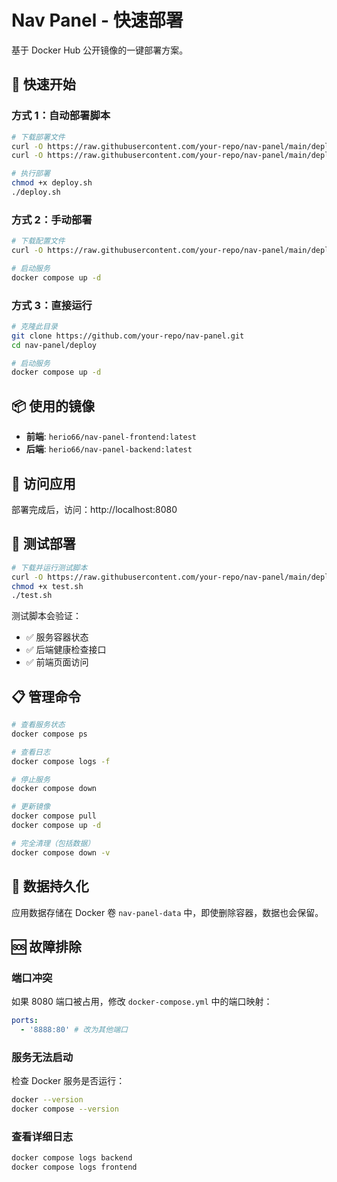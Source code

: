 # Nav Panel - 快速部署

基于 Docker Hub 公开镜像的一键部署方案。

## 🚀 快速开始

### 方式 1：自动部署脚本

```bash
# 下载部署文件
curl -O https://raw.githubusercontent.com/your-repo/nav-panel/main/deploy/docker-compose.yml
curl -O https://raw.githubusercontent.com/your-repo/nav-panel/main/deploy/deploy.sh

# 执行部署
chmod +x deploy.sh
./deploy.sh
```

### 方式 2：手动部署

```bash
# 下载配置文件
curl -O https://raw.githubusercontent.com/your-repo/nav-panel/main/deploy/docker-compose.yml

# 启动服务
docker compose up -d
```

### 方式 3：直接运行

```bash
# 克隆此目录
git clone https://github.com/your-repo/nav-panel.git
cd nav-panel/deploy

# 启动服务
docker compose up -d
```

## 📦 使用的镜像

- **前端**: `herio66/nav-panel-frontend:latest`
- **后端**: `herio66/nav-panel-backend:latest`

## 🔧 访问应用

部署完成后，访问：http://localhost:8080

## 🧪 测试部署

```bash
# 下载并运行测试脚本
curl -O https://raw.githubusercontent.com/your-repo/nav-panel/main/deploy/test.sh
chmod +x test.sh
./test.sh
```

测试脚本会验证：

- ✅ 服务容器状态
- ✅ 后端健康检查接口
- ✅ 前端页面访问

## 📋 管理命令

```bash
# 查看服务状态
docker compose ps

# 查看日志
docker compose logs -f

# 停止服务
docker compose down

# 更新镜像
docker compose pull
docker compose up -d

# 完全清理（包括数据）
docker compose down -v
```

## 💾 数据持久化

应用数据存储在 Docker 卷 `nav-panel-data` 中，即使删除容器，数据也会保留。

## 🆘 故障排除

### 端口冲突

如果 8080 端口被占用，修改 `docker-compose.yml` 中的端口映射：

```yaml
ports:
  - '8888:80' # 改为其他端口
```

### 服务无法启动

检查 Docker 服务是否运行：

```bash
docker --version
docker compose --version
```

### 查看详细日志

```bash
docker compose logs backend
docker compose logs frontend
```

